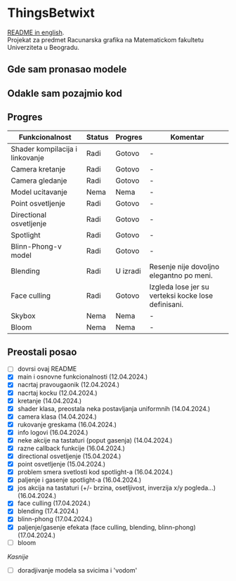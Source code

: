 # ThingsBetwixt
[README in english](README.md). <br>
Projekat za predmet Racunarska grafika na Matematickom fakultetu Univerziteta u Beogradu.

## Gde sam pronasao modele

## Odakle sam pozajmio kod

## Progres
| Funkcionalnost                  | Status | Progres  | Komentar                                            |
|---------------------------------|--------|----------|-----------------------------------------------------|
| Shader kompilacija i linkovanje | Radi   | Gotovo   | -                                                   |
| Camera kretanje                 | Radi   | Gotovo   | -                                                   |
| Camera gledanje                 | Radi   | Gotovo   | -                                                   |
| Model ucitavanje                | Nema   | Nema     | -                                                   |
| Point osvetljenje               | Radi   | Gotovo   | -                                                   |
| Directional osvetljenje         | Radi   | Gotovo   | -                                                   |
| Spotlight                       | Radi   | Gotovo   | -                                                   |
| Blinn-Phong-v model             | Radi   | Gotovo   | -                                                   |
| Blending                        | Radi   | U izradi | Resenje nije dovoljno elegantno po meni.            |
| Face culling                    | Radi   | Gotovo   | Izgleda lose jer su verteksi kocke lose definisani. |
| Skybox                          | Nema   | Nema     | -                                                   |
| Bloom                           | Nema   | Nema     | -                                                   |

## Preostali posao
- [ ] dovrsi ovaj README
- [x] main i osnovne funkcionalnosti (12.04.2024.)
- [x] nacrtaj pravougaonik (12.04.2024.)
- [x] nacrtaj kocku (12.04.2024.)
- [x] kretanje (14.04.2024.)
- [x] shader klasa, preostala neka postavljanja uniformnih (14.04.2024.)
- [x] camera klasa (14.04.2024.)
- [x] rukovanje greskama (16.04.2024.)
- [x] info logovi (16.04.2024.)
- [x] neke akcije na tastaturi (poput gasenja) (14.04.2024.)
- [x] razne callback funkcije (16.04.2024.)
- [x] directional osvetljenje (15.04.2024.)
- [x] point osvetljenje (15.04.2024.)
- [x] problem smera svetlosti kod spotlight-a (16.04.2024.)
- [x] paljenje i gasenje spotlight-a (16.04.2024.)
- [x] jos akcija na tastaturi (+/- brzina, osetljivost, inverzija x/y pogleda...) (16.04.2024.)
- [x] face culling (17.04.2024.)
- [x] blending (17.4.2024.)
- [x] blinn-phong (17.04.2024.)
- [x] paljenje/gasenje efekata (face culling, blending, blinn-phong) (17.04.2024.)
- [ ] bloom

*Kasnije*
- [ ] doradjivanje modela sa svicima i 'vodom'